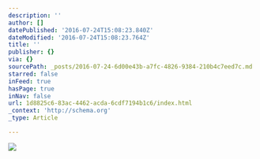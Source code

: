 ```yaml
---
description: ''
author: []
datePublished: '2016-07-24T15:08:23.840Z'
dateModified: '2016-07-24T15:08:23.764Z'
title: ''
publisher: {}
via: {}
sourcePath: _posts/2016-07-24-6d00e43b-a7fc-4826-9384-210b4c7eed7c.md
starred: false
inFeed: true
hasPage: true
inNav: false
url: 1d8825c6-83ac-4462-acda-6cdf7194b1c6/index.html
_context: 'http://schema.org'
_type: Article

---
```

![](https://the-grid-user-content.s3-us-west-2.amazonaws.com/3b3a3ba9-6b68-45aa-9320-19499d78bd12.jpg)